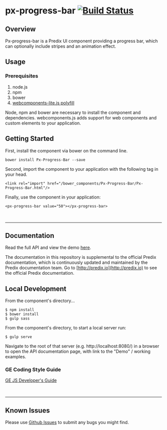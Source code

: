 # px-progress-bar [![Build Status](https://travis-ci.org/PredixDev/px-progress-bar.svg?branch=master)](https://travis-ci.org/PredixDev/px-progress-bar)


## Overview

Px-progress-bar is a Predix UI component providing a progress bar, which can optionally include stripes and an animation effect.

## Usage

### Prerequisites
1. node.js
2. npm
3. bower
4. [webcomponents-lite.js polyfill](https://github.com/webcomponents/webcomponentsjs)

Node, npm and bower are necessary to install the component and dependencies. webcomponents.js adds support for web components and custom elements to your application.

## Getting Started

First, install the component via bower on the command line.

```
bower install Px-Progress-Bar --save
```

Second, import the component to your application with the following tag in your head.

```
<link rel="import" href="/bower_components/Px-Progress-Bar/Px-Progress-Bar.html"/>
```

Finally, use the component in your application:

```
<px-progress-bar value="50"></px-progress-bar>
```

<br />
<hr />

## Documentation

Read the full API and view the demo [here](https://predixdev.github.io/px-progress-bar/px-progress-bar/index.html).

The documentation in this repository is supplemental to the official Predix documentation, which is continuously updated and maintained by the Predix documentation team. Go to [http://predix.io](http://predix.io)  to see the official Predix documentation.


## Local Development

From the component's directory...

```
$ npm install
$ bower install
$ gulp sass
```

From the component's directory, to start a local server run:

```
$ gulp serve
```

Navigate to the root of that server (e.g. http://localhost:8080/) in a browser to open the API documentation page, with link to the "Demo" / working examples.




### GE Coding Style Guide
[GE JS Developer's Guide](https://github.com/GeneralElectric/javascript)

<br />
<hr />

## Known Issues

Please use [Github Issues](https://github.com/PredixDev/Px-Progress-Bar/issues) to submit any bugs you might find.
